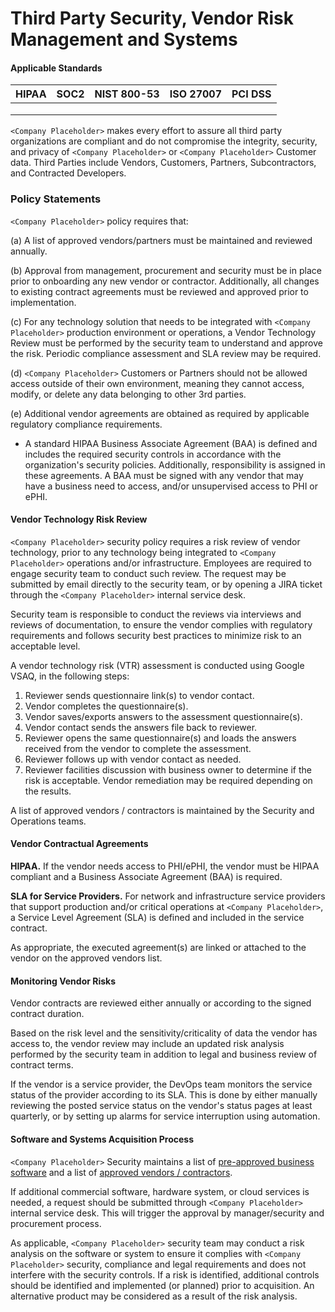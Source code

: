 # Third Party Security, Vendor Risk Management and Systems

#### Applicable Standards

| HIPAA | SOC2 | NIST 800-53 | ISO 27007 | PCI DSS |
| ----- | ---- | ----------- | --------- | ------- |
|       |      |             |           |         |
|       |      |             |           |         |
|       |      |             |           |         |



`<Company Placeholder>` makes every effort to assure all third party organizations are compliant and do not compromise the integrity, security, and privacy of `<Company Placeholder>` or `<Company Placeholder>` Customer data. Third Parties include Vendors, Customers, Partners, Subcontractors, and Contracted Developers.

### Policy Statements

`<Company Placeholder>` policy requires that:

(a) A list of approved vendors/partners must be maintained and reviewed annually.

(b) Approval from management, procurement and security must be in place prior to onboarding any new vendor or contractor. Additionally, all changes to existing contract agreements must be reviewed and approved prior to implementation.

(c) For any technology solution that needs to be integrated with `<Company Placeholder>` production environment or operations, a Vendor Technology Review must be performed by the security team to understand and approve the risk. Periodic compliance assessment and SLA review may be required.

(d) `<Company Placeholder>` Customers or Partners should not be allowed access outside of their own environment, meaning they cannot access, modify, or delete any data belonging to other 3rd parties.

(e) Additional vendor agreements are obtained as required by applicable regulatory compliance requirements.

* A standard HIPAA Business Associate Agreement (BAA) is defined and includes the required security controls in accordance with the organization's security policies. Additionally, responsibility is assigned in these agreements. A BAA must be signed with any vendor that may have a business need to access, and/or unsupervised access to PHI or ePHI.

#### Vendor Technology Risk Review

`<Company Placeholder>` security policy requires a risk review of vendor technology, prior to any technology being integrated to `<Company Placeholder>` operations and/or infrastructure. Employees are required to engage security team to conduct such review. The request may be submitted by email directly to the security team, or by opening a JIRA ticket through the `<Company Placeholder>` internal service desk.

Security team is responsible to conduct the reviews via interviews and reviews of documentation, to ensure the vendor complies with regulatory requirements and follows security best practices to minimize risk to an acceptable level.

A vendor technology risk (VTR) assessment is conducted using Google VSAQ, in the following steps:

1. Reviewer sends questionnaire link(s) to vendor contact.
2. Vendor completes the questionnaire(s).
3. Vendor saves/exports answers to the assessment questionnaire(s).
4. Vendor contact sends the answers file back to reviewer.
5. Reviewer opens the same questionnaire(s) and loads the answers received from the vendor to complete the assessment.
6. Reviewer follows up with vendor contact as needed.
7. Reviewer facilities discussion with business owner to determine if the risk is acceptable. Vendor remediation may be required depending on the results.

A list of approved vendors / contractors is maintained by the Security and Operations teams.

#### Vendor Contractual Agreements

**HIPAA.** If the vendor needs access to PHI/ePHI, the vendor must be HIPAA compliant and a Business Associate Agreement (BAA) is required.

**SLA for Service Providers.** For network and infrastructure service providers that support production and/or critical operations at `<Company Placeholder>`, a Service Level Agreement (SLA) is defined and included in the service contract.

As appropriate, the executed agreement(s) are linked or attached to the vendor on the approved vendors list.

#### Monitoring Vendor Risks

Vendor contracts are reviewed either annually or according to the signed contract duration.

Based on the risk level and the sensitivity/criticality of data the vendor has access to, the vendor review may include an updated risk analysis performed by the security team in addition to legal and business review of contract terms.

If the vendor is a service provider, the DevOps team monitors the service status of the provider according to its SLA. This is done by either manually reviewing the posted service status on the vendor's status pages at least quarterly, or by setting up alarms for service interruption using automation.



#### Software and Systems Acquisition Process

`<Company Placeholder>` Security maintains a list of [pre-approved business software]() and a list of [approved vendors / contractors]().

If additional commercial software, hardware system, or cloud services is needed, a request should be submitted through `<Company Placeholder>` internal service desk. This will trigger the approval by manager/security and procurement process.

As applicable, `<Company Placeholder>` security team may conduct a risk analysis on the software or system to ensure it complies with `<Company Placeholder>` security, compliance and legal requirements and does not interfere with the security controls. If a risk is identified, additional controls should be identified and implemented (or planned) prior to acquisition. An alternative product may be considered as a result of the risk analysis.
